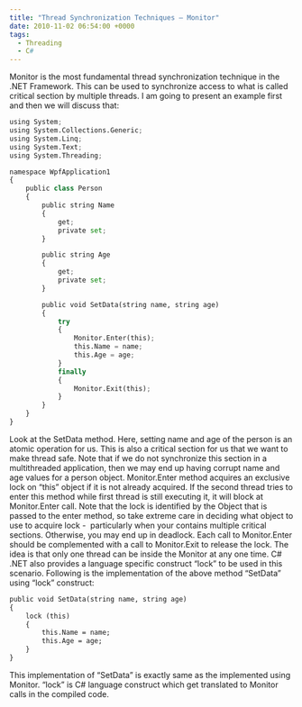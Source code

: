 ```yaml
---
title: "Thread Synchronization Techniques – Monitor"
date: 2010-11-02 06:54:00 +0000
tags:
  - Threading
  - C#
---
```


Monitor is the most fundamental thread synchronization technique in the .NET Framework. This can be used to synchronize access to what is called critical section by multiple threads. I am going to present an example first and then we will discuss that:

 
```python
using System;
using System.Collections.Generic;
using System.Linq;
using System.Text;
using System.Threading;

namespace WpfApplication1
{
    public class Person
    {
        public string Name
        {
            get;
            private set;
        }

        public string Age
        {
            get;
            private set;
        }

        public void SetData(string name, string age)
        {
            try
            {
                Monitor.Enter(this);
                this.Name = name;
                this.Age = age;
            }
            finally
            {
                Monitor.Exit(this);
            }
        }
    }
}
```

Look at the SetData method. Here, setting name and age of the person is an atomic operation for us. This is also a critical section for us that we want to make thread safe. Note that if we do not synchronize this section in a multithreaded application, then we may end up having corrupt name and age values for a person object.
Monitor.Enter method acquires an exclusive lock on “this” object if it is not already acquired. If the second thread tries to enter this method while first thread is still executing it, it will block at Monitor.Enter call. Note that the lock is identified by the Object that is passed to the enter method, so take extreme care in deciding what object to use to acquire lock -  particularly when your contains multiple critical sections. Otherwise, you may end up in deadlock.
Each call to Monitor.Enter should be complemented with a call to Monitor.Exit to release the lock. The idea is that only one thread can be inside the Monitor at any one time.
C# .NET also provides a language specific construct “lock” to be used in this scenario. Following is the implementation of the above method “SetData” using “lock” construct:

```html
public void SetData(string name, string age)
{
    lock (this)
    {
        this.Name = name;
        this.Age = age;
    }
}
```

This implementation of “SetData” is exactly same as the implemented using Monitor. “lock” is C# language construct which get translated to Monitor calls in the compiled code.